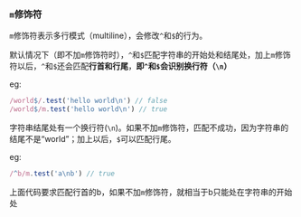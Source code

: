 

### `m`修饰符

`m`修饰符表示多行模式（multiline），会修改`^`和`$`的行为。

默认情况下（即不加`m`修饰符时），`^`和`$`匹配字符串的开始处和结尾处，加上`m`修饰符以后，`^`和`$`还会匹配**行首和行尾**，**即`^`和`$`会识别换行符（`\n`）**

eg:

``` js
/world$/.test('hello world\n') // false
/world$/m.test('hello world\n') // true
```

字符串结尾处有一个换行符(`\n`)。如果不加`m`修饰符，匹配不成功，因为字符串的结尾不是“world”；加上以后，`$`可以匹配行尾。

eg:

``` js
/^b/m.test('a\nb') // true
```

上面代码要求匹配行首的b，如果不加`m`修饰符，就相当于b只能处在字符串的开始处


